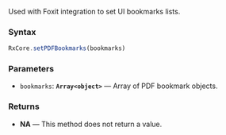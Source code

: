 
Used with Foxit integration to set UI bookmarks lists.

### Syntax

```typescript
RxCore.setPDFBookmarks(bookmarks)
```

### Parameters

- `bookmarks`: **`Array<object>`** — Array of PDF bookmark objects.


### Returns

- **NA** — This method does not return a value.